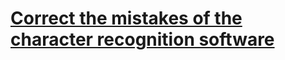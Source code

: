 # [Correct the mistakes of the character recognition software](https://www.codewars.com/kata/577bd026df78c19bca0002c0)
